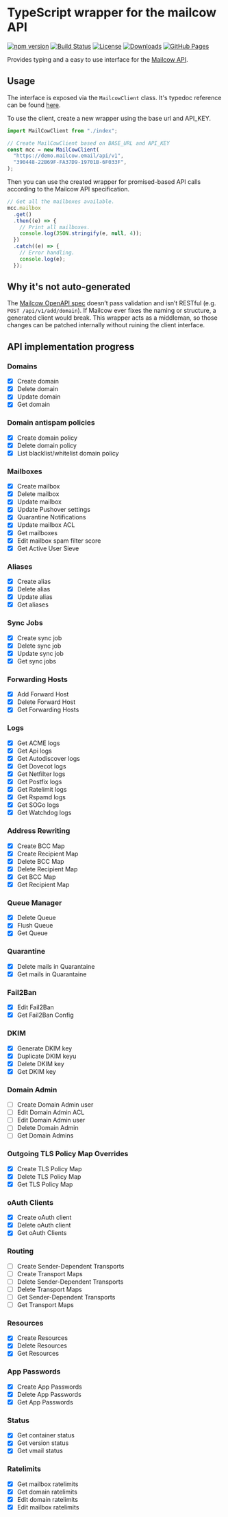
# TypeScript wrapper for the mailcow API
[![npm version](https://img.shields.io/npm/v/ts-mailcow-api)](https://www.npmjs.com/package/ts-mailcow-api)
[![Build Status](https://github.com/JustSamuel/ts-mailcow-api/actions/workflows/lint-and-build.yml/badge.svg)](https://github.com/JustSamuel/ts-mailcow-api/actions/workflows/lint-and-build.yml)
[![License](https://img.shields.io/npm/l/ts-mailcow-api)](https://github.com/JustSamuel/ts-mailcow-api/blob/main/LICENSE)
[![Downloads](https://img.shields.io/npm/dt/ts-mailcow-api)](https://www.npmjs.com/package/ts-mailcow-api)
[![GitHub Pages](https://img.shields.io/badge/view-GitHub%20Pages-blue?logo=github)](https://justsamuel.github.io/ts-mailcow-api/classes/MailcowClient.html)

Provides typing and a easy to use interface for the [Mailcow API](https://mailcow.docs.apiary.io/#).

## Usage

The interface is exposed via the `MailcowClient` class. It's typedoc reference can be found [here](https://justsamuel.github.io/ts-mailcow-api/classes/MailcowClient.html).

To use the client, create a new wrapper using the base url and API_KEY.

```ts
import MailCowClient from "./index";

// Create MailCowClient based on BASE_URL and API_KEY
const mcc = new MailCowClient(
  "https://demo.mailcow.email/api/v1",
  "390448-22B69F-FA37D9-19701B-6F033F",
);
```

Then you can use the created wrapper for promised-based API calls according to the Mailcow API specification.

```ts
// Get all the mailboxes available.
mcc.mailbox
  .get()
  .then((e) => {
    // Print all mailboxes.
    console.log(JSON.stringify(e, null, 4));
  })
  .catch((e) => {
    // Error handling.
    console.log(e);
  });
```

## Why it's not auto-generated

The [Mailcow OpenAPI spec](https://github.com/mailcow/mailcow-dockerized/blob/master/data/web/api/openapi.yaml) doesn’t pass validation and isn’t RESTful (e.g. `POST /api/v1/add/domain`).
If Mailcow ever fixes the naming or structure, a generated client would break.
This wrapper acts as a middleman, so those changes can be patched internally without ruining the client interface.


## API implementation progress

### Domains

- [x] Create domain
- [x] Delete domain
- [x] Update domain
- [x] Get domain

### Domain antispam policies

- [x] Create domain policy
- [x] Delete domain policy
- [x] List blacklist/whitelist domain policy

### Mailboxes

- [x] Create mailbox
- [x] Delete mailbox
- [x] Update mailbox
- [x] Update Pushover settings
- [x] Quarantine Notifications
- [x] Update mailbox ACL
- [x] Get mailboxes
- [x] Edit mailbox spam filter score
- [x] Get Active User Sieve

### Aliases

- [x] Create alias
- [x] Delete alias
- [x] Update alias
- [x] Get aliases

### Sync Jobs

- [x] Create sync job
- [x] Delete sync job
- [x] Update sync job
- [x] Get sync jobs

### Forwarding Hosts

- [x] Add Forward Host
- [x] Delete Forward Host
- [x] Get Forwarding Hosts

### Logs

- [x] Get ACME logs
- [x] Get Api logs
- [x] Get Autodiscover logs
- [x] Get Dovecot logs
- [x] Get Netfilter logs
- [x] Get Postfix logs
- [x] Get Ratelimit logs
- [x] Get Rspamd logs
- [x] Get SOGo logs
- [x] Get Watchdog logs

### Address Rewriting

- [x] Create BCC Map
- [x] Create Recipient Map
- [x] Delete BCC Map
- [x] Delete Recipient Map
- [x] Get BCC Map
- [x] Get Recipient Map

### Queue Manager

- [x] Delete Queue
- [x] Flush Queue
- [x] Get Queue

### Quarantine

- [x] Delete mails in Quarantaine
- [x] Get mails in Quarantaine

### Fail2Ban

- [x] Edit Fail2Ban
- [x] Get Fail2Ban Config

### DKIM

- [x] Generate DKIM key
- [x] Duplicate DKIM keyu
- [x] Delete DKIM key
- [x] Get DKIM key

### Domain Admin

- [ ] Create Domain Admin user
- [ ] Edit Domain Admin ACL
- [ ] Edit Domain Admin user
- [ ] Delete Domain Admin
- [ ] Get Domain Admins

### Outgoing TLS Policy Map Overrides

- [x] Create TLS Policy Map
- [x] Delete TLS Policy Map
- [x] Get TLS Policy Map

### oAuth Clients

- [x] Create oAuth client
- [x] Delete oAuth client
- [x] Get oAuth Clients

### Routing

- [ ] Create Sender-Dependent Transports
- [ ] Create Transport Maps
- [ ] Delete Sender-Dependent Transports
- [ ] Delete Transport Maps
- [ ] Get Sender-Dependent Transports
- [ ] Get Transport Maps

### Resources

- [x] Create Resources
- [x] Delete Resources
- [x] Get Resources

### App Passwords

- [x] Create App Passwords
- [x] Delete App Passwords
- [x] Get App Passwords

### Status

- [x] Get container status
- [x] Get version status
- [x] Get vmail status

### Ratelimits

- [x] Get mailbox ratelimits
- [x] Get domain ratelimits
- [x] Edit domain ratelimits
- [x] Edit mailbox ratelimits
